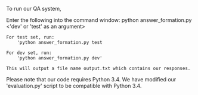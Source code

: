 To run our QA system,

Enter the following into the command window:
	python answer_formation.py <'dev' or 'test' as an argument>

	For test set, run:
		'python answer_formation.py test

	For dev set, run:
		'python answer_formation.py dev'

	This will output a file name output.txt which contains our responses.

Please note that our code requires Python 3.4. We have modified our 'evaluation.py' script to be compatible with Python 3.4.

